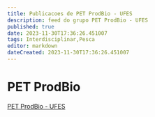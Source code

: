 ```yaml
---
title: Publicacoes de PET ProdBio - UFES
description: feed do grupo PET ProdBio - UFES
published: true
date: 2023-11-30T17:36:26.451007
tags: Interdisciplinar,Pesca
editor: markdown
dateCreated: 2023-11-30T17:36:26.451007
---
```


# PET ProdBio
[PET ProdBio - UFES](/grupo/3PETProdBioUFES.md)